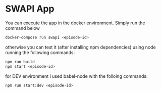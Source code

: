 # SWAPI App

You can execute the app in the docker environment. Simply run the command below

```bash
docker-compose run swapi <episode-id>
```

otherwise you can test it (after installing npm dependencies) using node running the following commands:

```bash
npm run build
npm start <episode-id>
```

for DEV environment i used babel-node with the folloing commands:

```bash
npm run start:dev <episode-id>
```
